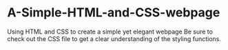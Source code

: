 # A-Simple-HTML-and-CSS-webpage
Using HTML and CSS to create a simple yet elegant webpage
Be sure to check out the CSS file to get  a clear understanding of the styling functions. 
